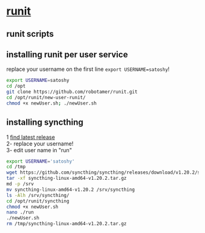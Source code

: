 # [runit](http://smarden.org/runit)  
## runit scripts

installing runit per user service
---------------------------------
replace your username on the first line `export USERNAME=satoshy`!

```bash
export USERNAME=satoshy
cd /opt
git clone https://github.com/robotamer/runit.git
cd /opt/runit/new-user-runit/
chmod +x newUser.sh; ./newUser.sh
```


installing syncthing
--------------------
1 [find latest release](https://github.com/syncthing/syncthing/releases)  
2- replace your username!  
3- edit user name in "run"  

```bash
export USERNAME='satoshy'
cd /tmp
wget https://github.com/syncthing/syncthing/releases/download/v1.20.2/syncthing-linux-amd64-v1.20.2.tar.gz
tar -xf syncthing-linux-amd64-v1.20.2.tar.gz
md -p /srv
mv syncthing-linux-amd64-v1.20.2 /srv/syncthing
ls -Alh /srv/syncthing/
cd /opt/runit/syncthing
chmod +x newUser.sh
nano ./run
./newUser.sh
rm /tmp/syncthing-linux-amd64-v1.20.2.tar.gz
```
